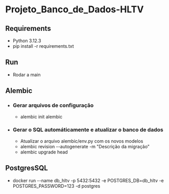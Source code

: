 # Projeto_Banco_de_Dados-HLTV

## Requirements
* Python 3.12.3
* pip install -r requirements.txt

## Run
* Rodar a main

## Alembic
* ### Gerar arquivos de configuração
  * alembic init alembic
* ### Gerar o SQL automáticamente e atualizar o banco de dados
  * Atualizar o arquivo alembic/env.py com os novos modelos
  * alembic revision --autogenerate -m "Descrição da migração"
  * alembic upgrade head

## PostgresSQL
* docker run --name db_hltv -p 5432:5432 -e POSTGRES_DB=db_hltv -e POSTGRES_PASSWORD=123 -d postgres